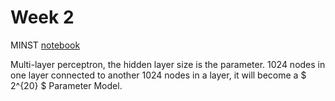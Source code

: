 # Week 2

MINST [notebook](./04_mnist_basics.ipynb)

Multi-layer perceptron, the hidden layer size is the parameter. 1024 nodes in one layer connected to another 1024 nodes in a layer, it will become a $ 2^{20} $ Parameter Model.

